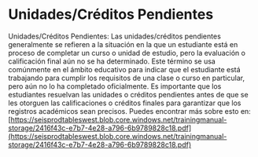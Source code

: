 # Unidades/Créditos Pendientes
Unidades/Créditos Pendientes: Las unidades/créditos pendientes generalmente se refieren a la situación en la que un estudiante está en proceso de completar un curso o unidad de estudio, pero la evaluación o calificación final aún no se ha determinado. Este término se usa comúnmente en el ámbito educativo para indicar que el estudiante está trabajando para cumplir los requisitos de una clase o curso en particular, pero aún no lo ha completado oficialmente. Es importante que los estudiantes resuelvan las unidades o créditos pendientes antes de que se les otorguen las calificaciones o créditos finales para garantizar que los registros académicos sean precisos.
Puedes encontrar más sobre esto en: [https://seisprodtableswest.blob.core.windows.net/trainingmanual-storage/2416f43c-e7b7-4e28-a796-6b9789828c18.pdf](https://seisprodtableswest.blob.core.windows.net/trainingmanual-storage/2416f43c-e7b7-4e28-a796-6b9789828c18.pdf)